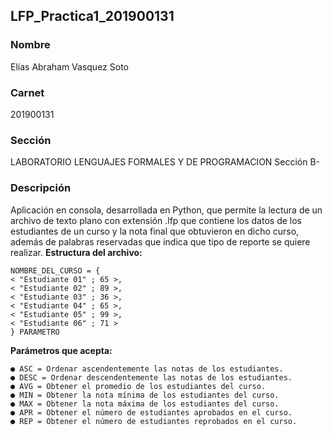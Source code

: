 ## LFP_Practica1_201900131
### Nombre
Elías Abraham Vasquez Soto
### Carnet
201900131
### Sección
LABORATORIO LENGUAJES FORMALES Y DE PROGRAMACION Sección B-
### Descripción
Aplicación en consola, desarrollada en Python, que permite la lectura de un archivo de texto plano con extensión .lfp que contiene los datos de los estudiantes de un curso y la nota final que obtuvieron en dicho curso, además de palabras reservadas que indica que tipo de reporte se quiere realizar.
**Estructura del archivo:**
```
NOMBRE_DEL_CURSO = { 
< "Estudiante 01" ; 65 >,
< "Estudiante 02" ; 89 >,
< "Estudiante 03" ; 36 >,
< "Estudiante 04" ; 65 >,
< "Estudiante 05" ; 99 >,
< "Estudiante 06" ; 71 >
} PARAMETRO

```
**Parámetros que acepta:**
```
● ASC = Ordenar ascendentemente las notas de los estudiantes.
● DESC = Ordenar descendentemente las notas de los estudiantes.
● AVG = Obtener el promedio de los estudiantes del curso.
● MIN = Obtener la nota mínima de los estudiantes del curso.
● MAX = Obtener la nota máxima de los estudiantes del curso.
● APR = Obtener el número de estudiantes aprobados en el curso.
● REP = Obtener el número de estudiantes reprobados en el curso.
```
